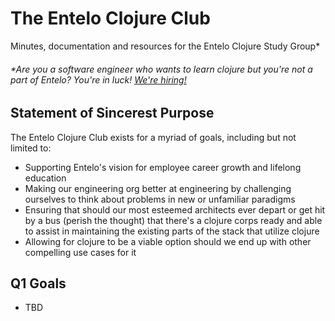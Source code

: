 # The Entelo Clojure Club 
Minutes, documentation and resources for the Entelo Clojure Study Group*

###### *Are you a software engineer who wants to learn clojure but you're not a part of Entelo? You're in luck! [We're hiring!](https://www.entelo.com/company/careers/job-openings/)

## Statement of Sincerest Purpose
The Entelo Clojure Club exists for a myriad of goals, including but not limited to:
* Supporting Entelo's vision for employee career growth and lifelong education
* Making our engineering org better at engineering by challenging ourselves to think about problems in new or unfamiliar paradigms
* Ensuring that should our most esteemed architects ever depart or get hit by a bus (perish the thought) that there's a clojure corps ready and able to assist in maintaining the existing parts of the stack that utilize clojure
* Allowing for clojure to be a viable option should we end up with other compelling use cases for it

## Q1 Goals
* TBD
